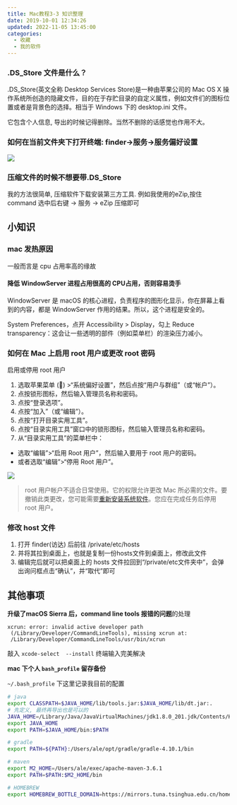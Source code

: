 ```yaml
---
title: Mac教程3-3 知识整理
date: 2019-10-01 12:34:26
updated: 2022-11-05 13:45:00
categories:
  - 收藏
  - 我的软件
---
```


### .DS_Store 文件是什么？

.DS_Store(英文全称 Desktop Services Store)是一种由苹果公司的 Mac OS X 操作系统所创造的隐藏文件，目的在于存贮目录的自定义属性，例如文件们的图标位置或者是背景色的选择。相当于 Windows 下的 desktop.ini 文件。

它包含个人信息, 导出的时候记得删除。当然不删除的话感觉也作用不大。

### 如何在当前文件夹下打开终端:  finder->服务->服务偏好设置

![](https://upload-images.jianshu.io/upload_images/1662509-bd2e4f32af695326.png?imageMogr2/auto-orient/strip%7CimageView2/2/w/1240)

### 压缩文件的时候不想要带.DS_Store

我的方法很简单, 压缩软件下载安装第三方工具. 例如我使用的eZip,按住 command 选中后右键 -> 服务 -> eZip 压缩即可

## 小知识

### mac 发热原因

一般而言是 cpu 占用率高的缘故

#### 降低 WindowServer 进程占用很高的 CPU占用，否则容易烫手

WindowServer 是 macOS 的核心进程，负责程序的图形化显示，你在屏幕上看到的内容，都是 WindowServer 作用的结果。所以，这个进程是安全的。

System Preferences，点开 Accessibility > Display，勾上 Reduce transparency：这会让一些透明的部件（例如菜单栏）的渲染压力减小。

### 如何在 Mac 上启用 root 用户或更改 root 密码

启用或停用 root 用户

1. 选取苹果菜单 () >“系统偏好设置”，然后点按“用户与群组”（或“帐户”）。
2. 点按锁形图标，然后输入管理员名称和密码。
3. 点按“登录选项”。
4. 点按“加入”（或“编辑”）。
5. 点按“打开目录实用工具”。
6. 点按“目录实用工具”窗口中的锁形图标，然后输入管理员名称和密码。
7. 从“目录实用工具”的菜单栏中：

* 选取“编辑”>“启用 Root 用户”，然后输入要用于 root 用户的密码。
* 或者选取“编辑”>“停用 Root 用户”。

![](https://upload-images.jianshu.io/upload_images/1662509-fe39046c1543ff67.png?imageMogr2/auto-orient/strip%7CimageView2/2/w/1240)

> root 用户帐户不适合日常使用。它的权限允许更改 Mac 所必需的文件。要撤销此类更改，您可能需要[重新安装系统软件](https://support.apple.com/zh-cn/HT204904)。您应在完成任务后停用 root 用户。

### 修改 host 文件

1. 打开 finder(访达) 后前往 /private/etc/hosts
2. 并将其拉到桌面上，也就是复制一份hosts文件到桌面上，修改此文件
3. 编辑完后就可以把桌面上的 hosts 文件拉回到“/private/etc文件夹中”，会弹出询问框点击“确认”，并“取代”即可

## 其他事项

**升级了macOS Sierra 后，command line tools 报错的问题**的处理

```text
xcrun: error: invalid active developer path
 (/Library/Developer/CommandLineTools), missing xcrun at:
 /Library/Developer/CommandLineTools/usr/bin/xcrun
```

敲入 `xcode-select  --install`  终端输入完美解决

**mac 下个人 `bash_profile` 留存备份**

`~/.bash_profile` 下这里记录我目前的配置

```sh
# java
export CLASSPATH=$JAVA_HOME/lib/tools.jar:$JAVA_HOME/lib/dt.jar:.
# 先定义, 最终再导出也是可以的
JAVA_HOME=/Library/Java/JavaVirtualMachines/jdk1.8.0_201.jdk/Contents/Home
export JAVA_HOME
export PATH=$JAVA_HOME/bin:$PATH

# gradle
export PATH=${PATH}:/Users/ale/opt/gradle/gradle-4.10.1/bin

# maven
export M2_HOME=/Users/ale/exec/apache-maven-3.6.1
export PATH=$PATH:$M2_HOME/bin

# HOMEBREW
export HOMEBREW_BOTTLE_DOMAIN=https://mirrors.tuna.tsinghua.edu.cn/homebrew-bottles
```
